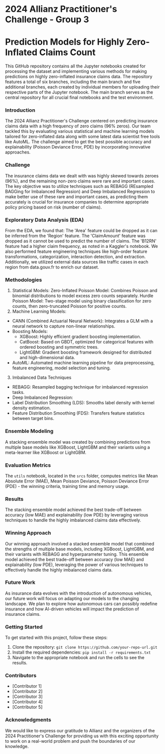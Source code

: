 # 2024 Allianz Practitioner's Challenge - Group 3
# Prediction Models for Highly Zero-Inflated Claims Count

This GitHub repository contains all the Jupyter notebooks created for processing the dataset and implementing various methods for making predictions on highly zero-inflated insurance claims data. The repository features a total of six branches, including the main branch and five additional branches, each created by individual members for uploading their respective parts of the Jupyter notebook. The main branch serves as the central repository for all crucial final notebooks and the test environment.

### Introduction
The 2024 Allianz Practitioner's Challenge centered on predicting insurance claims data with a high frequency of zero claims (96% zeros). Our team tackled this by evaluating various statistical and machine learning models tailored for zero-inflated data along with some latest data scientist free tools like AutoML. The challenge aimed to get the best possible accuracy and explainability (Poisson Deviance Error, PDE) by incorporating innovative approaches.

### Challenge
The insurance claims data we dealt with was highly skewed towards zeroes (96%), and the remaining non-zero claims were rare and important cases. The key objective was to utilize techniques such as REBAGG (REsampled BAGGing for Imbalanced Regression) and Deep Imbalanced Regression to make better use of these rare and important cases, as predicting them accurately is crucial for insurance companies to determine appropriate policy pricing based on risk (number of claims).

### Exploratory Data Analysis (EDA)
From the EDA, we found that:
The 'Area' feature could be dropped as it can be inferred from the 'Region' feature.
The 'ClaimAmount' feature was dropped as it cannot be used to predict the number of claims.
The 'B12RN' feature had a higher claim frequency, as noted in a Kaggler's notebook.
We also performed feature engineering techniques like high-order feature transformations, categorization, interaction detection, and extraction.
Additionally, we utilized external data sources like traffic cases in each region from data.gouv.fr to enrich our dataset.

### Methodologies
1. Statistical Models:
Zero-Inflated Poisson Model: Combines Poisson and binomial distributions to model excess zero counts separately.
Hurdle Poisson Model: Two-stage model using binary classification for zero counts, then zero-truncated Poisson for positive counts.
2. Machine Learning Models:
- CANN (Combined Actuarial Neural Network): Integrates a GLM with a neural network to capture non-linear relationships.
- Boosting Models:
  - XGBoost: Highly efficient gradient boosting implementation.
  - CatBoost: Based on GBDT, optimized for categorical features with ordered boosting and symmetric trees.
  - LightGBM: Gradient boosting framework designed for distributed and high-dimensional data.
- AutoML: Automated machine learning pipeline for data preprocessing, feature engineering, model selection and tuning.

3. Imbalanced Data Techniques
- REBAGG: Resampled bagging technique for imbalanced regression tasks.
- Deep Imbalanced Regression:
- Label Distribution Smoothing (LDS): Smooths label density with kernel density estimation.
- Feature Distribution Smoothing (FDS): Transfers feature statistics between target bins.

### Ensemble Modeling
A stacking ensemble model was created by combining predictions from multiple base models like XGBoost, LightGBM and their variants using a meta-learner like XGBoost or LightGBM.

### Evaluation Metrics
The `utils` notebook, located in the `srcs` folder, computes metrics like Mean Absolute Error (MAE), Mean Poisson Deviance, Poisson Deviance Error (PDE) - the winning criteria, training time and memory usage.

### Results
The stacking ensemble model achieved the best trade-off between accuracy (low MAE) and explainability (low PDE) by leveraging various techniques to handle the highly imbalanced claims data effectively.

### Winning Approach
Our winning approach involved a stacked ensemble model that combined the strengths of multiple base models, including XGBoost, LightGBM, and their variants with REBAGG and hyperparameter tuning. This ensemble model achieved the best trade-off between accuracy (low MAE) and explainability (low PDE), leveraging the power of various techniques to effectively handle the highly imbalanced claims data.

### Future Work
As insurance data evolves with the introduction of autonomous vehicles, our future work will focus on adapting our models to the changing landscape. We plan to explore how autonomous cars can possibly redefine insurance and how AI-driven vehicles will impact the prediction of insurance claims.

### Getting Started
To get started with this project, follow these steps:

1. Clone the repository: `git clone https://github.com/your-repo-url.git`
2. Install the required dependencies: `pip install -r requirements.txt`
3. Navigate to the appropriate notebook and run the cells to see the results.

### Contributors
- [Contributor 1]
- [Contributor 2]
- [Contributor 3]
- [Contributor 4]
- [Contributor 5]

### Acknowledgments
We would like to express our gratitude to Allianz and the organizers of the 2024 Practitioner's Challenge for providing us with this exciting opportunity to work on a real-world problem and push the boundaries of our knowledge.


